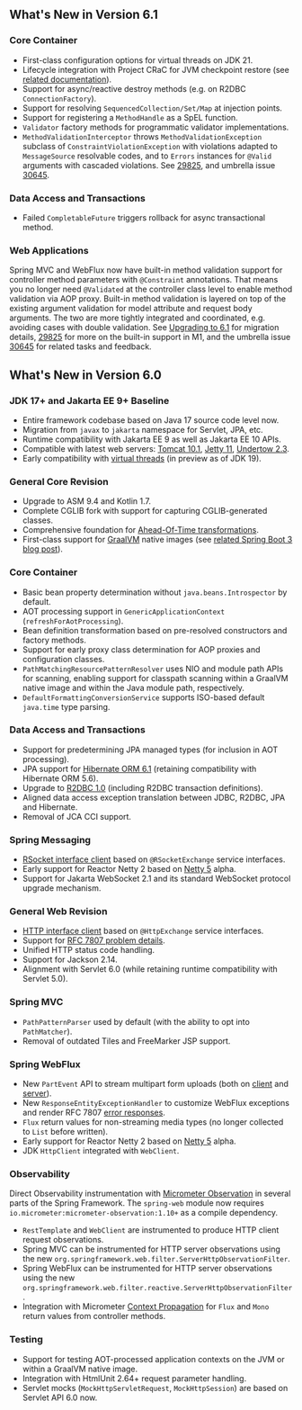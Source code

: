 ## What's New in Version 6.1

### Core Container

* First-class configuration options for virtual threads on JDK 21.
* Lifecycle integration with Project CRaC for JVM checkpoint restore (see [related documentation](https://docs.spring.io/spring-framework/reference/6.1-SNAPSHOT/integration/checkpoint-restore.html)).
* Support for async/reactive destroy methods (e.g. on R2DBC `ConnectionFactory`).
* Support for resolving `SequencedCollection/Set/Map` at injection points.
* Support for registering a `MethodHandle` as a SpEL function.
* `Validator` factory methods for programmatic validator implementations.
* `MethodValidationInterceptor` throws `MethodValidationException` subclass of `ConstraintViolationException` with violations adapted to `MessageSource` resolvable codes, and to `Errors` instances for `@Valid` arguments with cascaded violations. See [29825](https://github.com/spring-projects/spring-framework/issues/29825), and umbrella issue [30645](https://github.com/spring-projects/spring-framework/issues/30645).

### Data Access and Transactions

* Failed `CompletableFuture` triggers rollback for async transactional method.

### Web Applications

Spring MVC and WebFlux now have built-in method validation support for controller method parameters with `@Constraint` annotations. That means you no longer need `@Validated` at the controller class level to enable method validation via AOP proxy. Built-in method validation is layered on top of the existing argument validation for model attribute and request body arguments. The two are more tightly integrated and coordinated, e.g. avoiding cases with double validation. See [Upgrading to 6.1](https://github.com/spring-projects/spring-framework/wiki/Upgrading-to-Spring-Framework-6.x#web-applications) for migration details, [29825](https://github.com/spring-projects/spring-framework/issues/29825) for more on the built-in support in M1, and the umbrella issue [30645](https://github.com/spring-projects/spring-framework/issues/30645) for related tasks and feedback.


## What's New in Version 6.0

### JDK 17+ and Jakarta EE 9+ Baseline

* Entire framework codebase based on Java 17 source code level now.
* Migration from `javax` to `jakarta` namespace for Servlet, JPA, etc.
* Runtime compatibility with Jakarta EE 9 as well as Jakarta EE 10 APIs.
* Compatible with latest web servers: [Tomcat 10.1](https://tomcat.apache.org/whichversion.html), [Jetty 11](https://www.eclipse.org/jetty/download.php), [Undertow 2.3](https://github.com/undertow-io/undertow).
* Early compatibility with [virtual threads](https://spring.io/blog/2022/10/11/embracing-virtual-threads) (in preview as of JDK 19).

### General Core Revision

* Upgrade to ASM 9.4 and Kotlin 1.7.
* Complete CGLIB fork with support for capturing CGLIB-generated classes.
* Comprehensive foundation for [Ahead-Of-Time transformations](https://spring.io/blog/2022/03/22/initial-aot-support-in-spring-framework-6-0-0-m3).
* First-class support for [GraalVM](https://www.graalvm.org/) native images (see [related Spring Boot 3 blog post](https://spring.io/blog/2022/09/26/native-support-in-spring-boot-3-0-0-m5)).

### Core Container

* Basic bean property determination without `java.beans.Introspector` by default.
* AOT processing support in `GenericApplicationContext` (`refreshForAotProcessing`).
* Bean definition transformation based on pre-resolved constructors and factory methods.
* Support for early proxy class determination for AOP proxies and configuration classes.
* `PathMatchingResourcePatternResolver` uses NIO and module path APIs for scanning, enabling support for classpath scanning within a GraalVM native image and within the Java module path, respectively.
* `DefaultFormattingConversionService` supports ISO-based default `java.time` type parsing.

### Data Access and Transactions

* Support for predetermining JPA managed types (for inclusion in AOT processing).
* JPA support for [Hibernate ORM 6.1](https://hibernate.org/orm/releases/6.1/) (retaining compatibility with Hibernate ORM 5.6).
* Upgrade to [R2DBC 1.0](https://r2dbc.io/) (including R2DBC transaction definitions).
* Aligned data access exception translation between JDBC, R2DBC, JPA and Hibernate.
* Removal of JCA CCI support.

### Spring Messaging

* [RSocket interface client](https://docs.spring.io/spring-framework/docs/6.0.0-RC1/reference/html/web-reactive.html#rsocket-interface) based on `@RSocketExchange` service interfaces.
* Early support for Reactor Netty 2 based on [Netty 5](https://netty.io/wiki/new-and-noteworthy-in-5.0.html) alpha.
* Support for Jakarta WebSocket 2.1 and its standard WebSocket protocol upgrade mechanism.

### General Web Revision

* [HTTP interface client](https://docs.spring.io/spring-framework/docs/6.0.0-RC1/reference/html/integration.html#rest-http-interface) based on `@HttpExchange` service interfaces.
* Support for [RFC 7807 problem details](https://docs.spring.io/spring-framework/docs/6.0.0-RC1/reference/html/web.html#mvc-ann-rest-exceptions).
* Unified HTTP status code handling.
* Support for Jackson 2.14.
* Alignment with Servlet 6.0 (while retaining runtime compatibility with Servlet 5.0).

### Spring MVC

* `PathPatternParser` used by default (with the ability to opt into `PathMatcher`).
* Removal of outdated Tiles and FreeMarker JSP support.
 
### Spring WebFlux

* New `PartEvent` API to stream multipart form uploads (both on [client](https://docs.spring.io/spring-framework/docs/6.0.0-RC1/reference/html/web-reactive.html#partevent-2) and [server](https://docs.spring.io/spring-framework/docs/6.0.0-RC1/reference/html/web-reactive.html#partevent)).
* New `ResponseEntityExceptionHandler` to customize WebFlux exceptions and render RFC 7807 [error responses](https://docs.spring.io/spring-framework/docs/6.0.0-RC1/reference/html/web-reactive.html#webflux-ann-rest-exceptions).
* `Flux` return values for non-streaming media types (no longer collected to `List` before written).
* Early support for Reactor Netty 2 based on [Netty 5](https://netty.io/wiki/new-and-noteworthy-in-5.0.html) alpha.
* JDK `HttpClient` integrated with `WebClient`.

### Observability

Direct Observability instrumentation with [Micrometer Observation](https://micrometer.io/docs/observation) in several parts of the Spring Framework. The `spring-web` module now requires `io.micrometer:micrometer-observation:1.10+` as a compile dependency.

* `RestTemplate` and `WebClient` are instrumented to produce HTTP client request observations.
* Spring MVC can be instrumented for HTTP server observations using the new `org.springframework.web.filter.ServerHttpObservationFilter`.
* Spring WebFlux can be instrumented for HTTP server observations using the new `org.springframework.web.filter.reactive.ServerHttpObservationFilter`.
* Integration with Micrometer [Context Propagation](https://github.com/micrometer-metrics/context-propagation#context-propagation-library) for `Flux` and `Mono` return values from controller methods. 

### Testing

* Support for testing AOT-processed application contexts on the JVM or within a GraalVM native image.
* Integration with HtmlUnit 2.64+ request parameter handling.
* Servlet mocks (`MockHttpServletRequest`, `MockHttpSession`) are based on Servlet API 6.0 now.